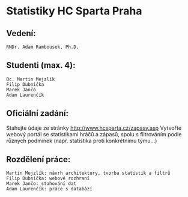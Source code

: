 # Statistiky HC Sparta Praha
## Vedení:

    RNDr. Adam Rambousek, Ph.D. 

## Studenti (max. 4):

    Bc. Martin Mejzlík
    Filip Dubnička
    Marek Jančo
    Adam Laurenčík
    
## Oficiální zadání:
Stahujte údaje ze stránky http://www.hcsparta.cz/zapasy.asp
Vytvořte webový portál se statistikami hráčů a zápasů, spolu s filtrováním podle různých podmínek (např. statistika proti konkrétnímu týmu...)

## Rozdělení práce:
    Martin Mejzlík: návrh architektury, tvorba statistik a filtrů
    Filip Dubnička: webové rozhraní
    Marek Jančo: stahování dat
    Adam Laurenčík: práce s databází
